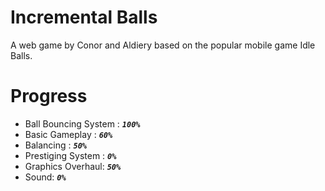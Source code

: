 # Incremental Balls
A web game by Conor and Aldiery based on the popular mobile game Idle Balls.

# Progress
- Ball Bouncing System : _**`100%`**_
- Basic Gameplay : _**`60%`**_
- Balancing :  _**`50%`**_
- Prestiging System :  _**`0%`**_
- Graphics Overhaul:  _**`50%`**_
- Sound:  _**`0%`**_
